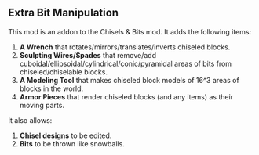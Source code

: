 Extra Bit Manipulation
----------------------

This mod is an addon to the Chisels & Bits mod. It adds the following items:
1. **A Wrench** that rotates/mirrors/translates/inverts chiseled blocks.
2. **Sculpting Wires/Spades** that remove/add cuboidal/ellipsoidal/cylindrical/conic/pyramidal areas of bits from chiseled/chiselable blocks.
3. **A Modeling Tool** that makes chiseled block models of 16^3 areas of blocks in the world.
4. **Armor Pieces** that render chiseled blocks (and any items) as their moving parts.

It also allows:
1. **Chisel designs** to be edited.
2. **Bits** to be thrown like snowballs.